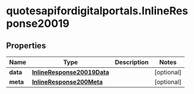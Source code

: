 # quotesapifordigitalportals.InlineResponse20019

## Properties

Name | Type | Description | Notes
------------ | ------------- | ------------- | -------------
**data** | [**InlineResponse20019Data**](InlineResponse20019Data.md) |  | [optional] 
**meta** | [**InlineResponse200Meta**](InlineResponse200Meta.md) |  | [optional] 


